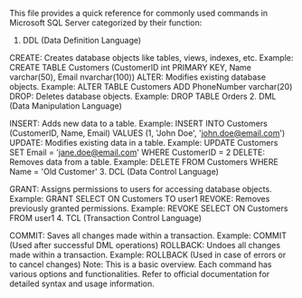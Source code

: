 This file provides a quick reference for commonly used commands in Microsoft SQL Server categorized by their function:

1. DDL (Data Definition Language)

CREATE: Creates database objects like tables, views, indexes, etc.
Example: CREATE TABLE Customers (CustomerID int PRIMARY KEY, Name varchar(50), Email nvarchar(100))
ALTER: Modifies existing database objects.
Example: ALTER TABLE Customers ADD PhoneNumber varchar(20)
DROP: Deletes database objects.
Example: DROP TABLE Orders
2. DML (Data Manipulation Language)

INSERT: Adds new data to a table.
Example: INSERT INTO Customers (CustomerID, Name, Email) VALUES (1, 'John Doe', 'john.doe@email.com')
UPDATE: Modifies existing data in a table.
Example: UPDATE Customers SET Email = 'jane.doe@email.com' WHERE CustomerID = 2
DELETE: Removes data from a table.
Example: DELETE FROM Customers WHERE Name = 'Old Customer'
3. DCL (Data Control Language)

GRANT: Assigns permissions to users for accessing database objects.
Example: GRANT SELECT ON Customers TO user1
REVOKE: Removes previously granted permissions.
Example: REVOKE SELECT ON Customers FROM user1
4. TCL (Transaction Control Language)

COMMIT: Saves all changes made within a transaction.
Example: COMMIT (Used after successful DML operations)
ROLLBACK: Undoes all changes made within a transaction.
Example: ROLLBACK (Used in case of errors or to cancel changes)
Note: This is a basic overview. Each command has various options and functionalities. Refer to official documentation for detailed syntax and usage information.
